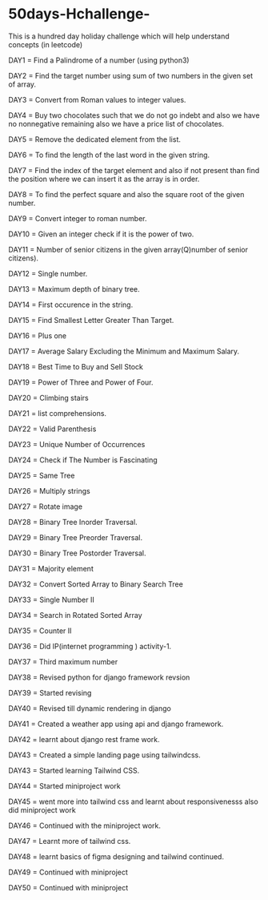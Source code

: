 # 50days-Hchallenge-
This is a hundred day holiday challenge which will help understand concepts (in leetcode)

DAY1 = Find a Palindrome of a number (using python3)

DAY2 = Find the target number using sum of two numbers in the given set of array.

DAY3 = Convert from Roman values to integer values.

DAY4 = Buy two chocolates such that we do not go indebt and also we have no nonnegative  remaining also we have a price list of chocolates.

DAY5 = Remove the  dedicated element from the list.

DAY6 = To find the length of the last word in the given string. 

DAY7 = Find the index of the target element and also if not present than find the position where we can insert it as the array is in order.

DAY8 = To find the perfect square and also the square root of the given number.

DAY9 = Convert integer to roman number.

DAY10 = Given an integer check if it is the power of two.

DAY11 = Number of senior citizens in the given array(Q)number of senior citizens).

DAY12 = Single number.

DAY13 = Maximum depth of binary tree.

DAY14 = First occurence in the string.

DAY15 = Find Smallest Letter Greater Than Target.

DAY16 = Plus one

DAY17 = Average Salary Excluding the Minimum and Maximum Salary.

DAY18 = Best Time to Buy and Sell Stock

DAY19 = Power of Three and Power of Four.

DAY20 = Climbing stairs

DAY21 = list comprehensions.

DAY22 = Valid Parenthesis

DAY23 = Unique Number of Occurrences

DAY24 = Check if The Number is Fascinating

DAY25 = Same Tree

DAY26 = Multiply strings

DAY27 = Rotate  image

DAY28 = Binary Tree Inorder Traversal.

DAY29 =  Binary Tree Preorder Traversal. 

DAY30 =  Binary Tree Postorder Traversal.

DAY31 = Majority element

DAY32 = Convert Sorted Array to Binary Search Tree

DAY33 = Single Number II

DAY34 = Search in Rotated Sorted Array

DAY35 = Counter II

DAY36 = Did IP(internet programming ) activity-1.

DAY37 = Third maximum number

DAY38 = Revised python for django framework revsion

DAY39 = Started  revising

DAY40 = Revised till dynamic rendering in django

DAY41 = Created a weather app using api and django framework.

DAY42 = learnt about django rest frame work.

DAY43 = Created a simple landing page using tailwindcss.

DAY43 = Started learning  Tailwind CSS.

DAY44 = Started miniproject work

DAY45 =  went more into tailwind css and learnt about responsivenesss also did miniproject work

DAY46 = Continued with the miniproject work.

DAY47 = Learnt more of tailwind css.

DAY48 = learnt basics of figma designing and tailwind continued.

DAY49 = Continued with miniproject

DAY50 = Continued with miniproject
